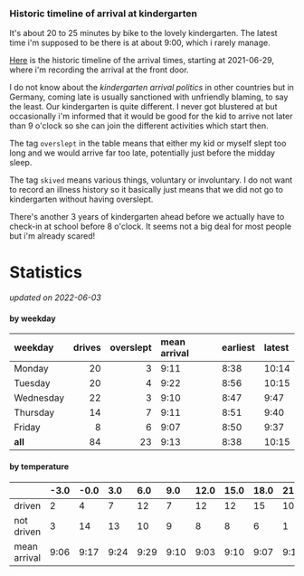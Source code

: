 ### Historic timeline of arrival at kindergarten

It's about 20 to 25 minutes by bike to the lovely kindergarten. 
The latest time i'm supposed to be there is at about 9:00, 
which i rarely manage. 

[Here](times.csv) is the historic timeline of the arrival times, starting
at 2021-06-29, where i'm recording the arrival at the front door.

I do not know about the *kindergarten arrival politics* in other
countries but in Germany, coming late is usually sanctioned 
with unfriendly blaming, to say the least. Our kindergarten is quite
different. I never got blustered at but occasionally i'm informed
that it would be good for the kid to arrive not later than 9 o'clock
so she can join the different activities which start then. 

The tag `overslept` in the table means that either my kid or myself
slept too long and we would arrive far too late, potentially just
before the midday sleep.

The tag `skived` means various things, voluntary or involuntary. I 
do not want to record an illness history so it basically just means
that we did not go to kindergarten without having overslept.

There's another 3 years of kindergarten ahead before we actually 
have to check-in at school before 8 o'clock. It seems not a big deal
for most people but i'm already scared!


# Statistics

*updated on 2022-06-03*

#### by weekday

| weekday   |   drives |   overslept | mean arrival   | earliest   | latest   |
|:----------|---------:|------------:|:---------------|:-----------|:---------|
| Monday    |       20 |           3 | 9:11           | 8:38       | 10:14    |
| Tuesday   |       20 |           4 | 9:22           | 8:56       | 10:15    |
| Wednesday |       22 |           3 | 9:10           | 8:47       | 9:47     |
| Thursday  |       14 |           7 | 9:11           | 8:51       | 9:40     |
| Friday    |        8 |           6 | 9:07           | 8:50       | 9:37     |
| **all**   |       84 |          23 | 9:13           | 8:38       | 10:15    |

#### by temperature

|              | -3.0   | -0.0   | 3.0   | 6.0   | 9.0   | 12.0   | 15.0   | 18.0   | 21.0   | 24.0   |
|:-------------|:-------|:-------|:------|:------|:------|:-------|:-------|:-------|:-------|:-------|
| driven       | 2      | 4      | 7     | 12    | 7     | 12     | 12     | 15     | 10     | 3      |
| not driven   | 3      | 14     | 13    | 10    | 9     | 8      | 8      | 6      | 1      | 3      |
| mean arrival | 9:06   | 9:17   | 9:24  | 9:29  | 9:10  | 9:03   | 9:10   | 9:07   | 9:12   | 9:15   |

